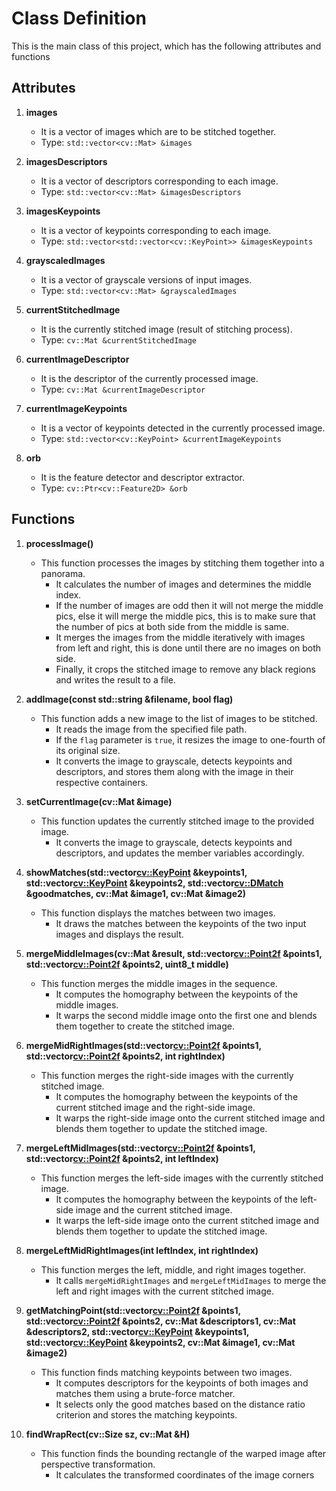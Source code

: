 # Class Definition
This is the main class of this project, which has the following attributes and functions

## Attributes
1. **images**
   - It is a vector of images which are to be stitched together.
   - Type: `std::vector<cv::Mat> &images`

2. **imagesDescriptors**
   - It is a vector of descriptors corresponding to each image.
   - Type: `std::vector<cv::Mat> &imagesDescriptors`

3. **imagesKeypoints**
   - It is a vector of keypoints corresponding to each image.
   - Type: `std::vector<std::vector<cv::KeyPoint>> &imagesKeypoints`

4. **grayscaledImages**
   - It is a vector of grayscale versions of input images.
   - Type: `std::vector<cv::Mat> &grayscaledImages`

5. **currentStitchedImage**
   - It is the currently stitched image (result of stitching process).
   - Type: `cv::Mat &currentStitchedImage`

6. **currentImageDescriptor**
   - It is the descriptor of the currently processed image.
   - Type: `cv::Mat &currentImageDescriptor`

7. **currentImageKeypoints**
   - It is a vector of keypoints detected in the currently processed image.
   - Type: `std::vector<cv::KeyPoint> &currentImageKeypoints`

8. **orb**
   - It is the feature detector and descriptor extractor.
   - Type: `cv::Ptr<cv::Feature2D> &orb`

## Functions
1. **processImage()**
   - This function processes the images by stitching them together into a panorama.
     - It calculates the number of images and determines the middle index.
     - If the number of images are odd then it will not merge the middle pics, else it will merge the middle pics, this is to make sure that the number of pics at both side from the middle is same.
     - It merges the images from the middle iteratively with images from left and right, this is done until there are no images on both side.
     - Finally, it crops the stitched image to remove any black regions and writes the result to a file.
   
2. **addImage(const std::string &filename, bool flag)**
   - This function adds a new image to the list of images to be stitched.
     - It reads the image from the specified file path.
     - If the `flag` parameter is `true`, it resizes the image to one-fourth of its original size.
     - It converts the image to grayscale, detects keypoints and descriptors, and stores them along with the image in their respective containers.

3. **setCurrentImage(cv::Mat &image)**
   - This function updates the currently stitched image to the provided image.
     - It converts the image to grayscale, detects keypoints and descriptors, and updates the member variables accordingly.

4. **showMatches(std::vector<cv::KeyPoint> &keypoints1, std::vector<cv::KeyPoint> &keypoints2, std::vector<cv::DMatch> &goodmatches, cv::Mat &image1, cv::Mat &image2)**
   - This function displays the matches between two images.
     - It draws the matches between the keypoints of the two input images and displays the result.

5. **mergeMiddleImages(cv::Mat &result, std::vector<cv::Point2f> &points1, std::vector<cv::Point2f> &points2, uint8_t middle)**
   - This function merges the middle images in the sequence.
     - It computes the homography between the keypoints of the middle images.
     - It warps the second middle image onto the first one and blends them together to create the stitched image.

6. **mergeMidRightImages(std::vector<cv::Point2f> &points1, std::vector<cv::Point2f> &points2, int rightIndex)**
   - This function merges the right-side images with the currently stitched image.
     - It computes the homography between the keypoints of the current stitched image and the right-side image.
     - It warps the right-side image onto the current stitched image and blends them together to update the stitched image.

7. **mergeLeftMidImages(std::vector<cv::Point2f> &points1, std::vector<cv::Point2f> &points2, int leftIndex)**
   - This function merges the left-side images with the currently stitched image.
     - It computes the homography between the keypoints of the left-side image and the current stitched image.
     - It warps the left-side image onto the current stitched image and blends them together to update the stitched image.

8. **mergeLeftMidRightImages(int leftIndex, int rightIndex)**
   - This function merges the left, middle, and right images together.
     - It calls `mergeMidRightImages` and `mergeLeftMidImages` to merge the left and right images with the current stitched image.

9. **getMatchingPoint(std::vector<cv::Point2f> &points1, std::vector<cv::Point2f> &points2, cv::Mat &descriptors1, cv::Mat &descriptors2, std::vector<cv::KeyPoint> &keypoints1, std::vector<cv::KeyPoint> &keypoints2, cv::Mat &image1, cv::Mat &image2)**
   - This function finds matching keypoints between two images.
     - It computes descriptors for the keypoints of both images and matches them using a brute-force matcher.
     - It selects only the good matches based on the distance ratio criterion and stores the matching keypoints.

10. **findWrapRect(cv::Size sz, cv::Mat &H)**
    - This function finds the bounding rectangle of the warped image after perspective transformation.
      - It calculates the transformed coordinates of the image corners